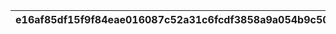 |e16af85df15f9f84eae016087c52a31c6fcdf3858a9a054b9c50a937ca970582|738dba002b7bc9909bebe21db681debcd291d9909583dd27daf8d92d9ada361f|60361a097338b2c2e86c5355ddcfca63e0389f1f210c79e067012c7789f97f59|079996c9d9283cfdefd50c4ba4536fd9792fc15e2acc8618cffc92adab174670|3526d592c6dd9a6ce5ecf96d4f26921d519b6aba064495763ac28feb76532bf5|69d05635b8d3ddba6bd635a3a6ecd359b643c366e6502670157de5fdef6d8609|8eef6c5ee6e0e39bfe17f9d102c8627c88b298c469db68ada0ec748230d413ae|c51b628f2e1055dc4f76c81d52a62b0e1dee8a2cfda0578f27438be9718df0c3|deda70e922dd07e18c3005a515a8e3c97caec40637d7d78d68153ff48605cb92|5fea2a5aaa7d91056c199bbb3b382664c723f39a3541c9a1e56d2fec4f1f5199|a5554c8143a6ab154c7058a49ec9b022f62c8f9f344f13069a4b832a00983d98|
| --- | --- | --- | --- | --- | --- | --- | --- | --- | --- | --- |